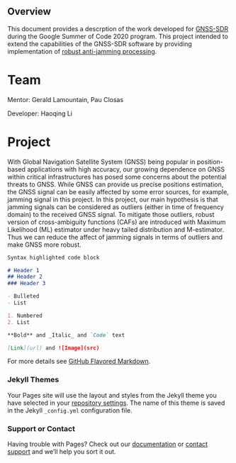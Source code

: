 ## Overview
This document provides a descrption of the work developed for [GNSS-SDR](https://gnss-sdr.org/) during the Google Summer of Code 2020 program. This project intended to extend the capabilities of the GNSS-SDR software by providing implementation of [robust anti-jamming processing](https://github.com/HaoqingLi/gnss-sdr).

# Team
Mentor: Gerald Lamountain, Pau Closas 

Developer: Haoqing Li 

# Project
With Global Navigation Satellite System (GNSS) being popular in position-based applications with high accuracy, our growing dependence on GNSS within critical infrastructures has posed some concerns about the potential threats to GNSS. While GNSS can provide us precise positions estimation, the GNSS signal can be easily affected by some error sources, for example, jamming signal in this project. In this project, our main hypothesis is that jamming signals can be considered as outliers (either in time of frequency domain) to the received GNSS signal. To mitigate those outliers, robust version of cross-ambiguity functions (CAFs) are introduced with Maximum Likelihood (ML) estimator under heavy tailed distribution and M-estimator. Thus we can reduce the affect of jamming signals in terms of outliers and make GNSS more robust.

```markdown
Syntax highlighted code block

# Header 1
## Header 2
### Header 3

- Bulleted
- List

1. Numbered
2. List

**Bold** and _Italic_ and `Code` text

[Link](url) and ![Image](src)
```

For more details see [GitHub Flavored Markdown](https://guides.github.com/features/mastering-markdown/).

### Jekyll Themes

Your Pages site will use the layout and styles from the Jekyll theme you have selected in your [repository settings](https://github.com/HaoqingLi/GSOC_2020/settings). The name of this theme is saved in the Jekyll `_config.yml` configuration file.

### Support or Contact

Having trouble with Pages? Check out our [documentation](https://docs.github.com/categories/github-pages-basics/) or [contact support](https://github.com/contact) and we’ll help you sort it out.
